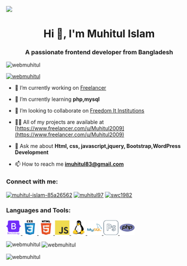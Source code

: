 <img src="https://media.licdn.com/dms/image/v2/C5616AQGp734BL7302A/profile-displaybackgroundimage-shrink_350_1400/profile-displaybackgroundimage-shrink_350_1400/0/1668008376352?e=1746057600&v=beta&t=6KxLLcbYzT0rLkN6GPasCy-JkxShxyXl7uMJxTXXjFk">
<h1 align="center">Hi 👋, I'm Muhitul Islam</h1>
<h3 align="center">A passionate frontend developer from Bangladesh</h3>

<p align="left"> <img src="https://komarev.com/ghpvc/?username=webmuhitul&label=Profile%20views&color=0e75b6&style=flat" alt="webmuhitul" /> </p>

<p align="left"> <a href="https://github.com/ryo-ma/github-profile-trophy"><img src="https://github-profile-trophy.vercel.app/?username=webmuhitul" alt="webmuhitul" /></a> </p>

- 🔭 I’m currently working on [Freelancer](https://www.freelancer.com/u/Muhitul2009)

- 🌱 I’m currently learning **php,mysql**

- 👯 I’m looking to collaborate on [Freedom It Institutions](https://freedomitinstitutions.com/)

- 👨‍💻 All of my projects are available at [https://www.freelancer.com/u/Muhitul2009](https://www.freelancer.com/u/Muhitul2009)

- 💬 Ask me about **Html, css, javascript,jquery, Bootstrap,WordPress Development**

- 📫 How to reach me **imuhitul83@gmail.com**

<h3 align="left">Connect with me:</h3>
<p align="left">
<a href="https://linkedin.com/in/muhitul-islam-85a26562" target="blank"><img align="center" src="https://raw.githubusercontent.com/rahuldkjain/github-profile-readme-generator/master/src/images/icons/Social/linked-in-alt.svg" alt="muhitul-islam-85a26562" height="30" width="40" /></a>
<a href="https://fb.com/muhitul97" target="blank"><img align="center" src="https://raw.githubusercontent.com/rahuldkjain/github-profile-readme-generator/master/src/images/icons/Social/facebook.svg" alt="muhitul97" height="30" width="40" /></a>
<a href="https://www.youtube.com/c/swc1982" target="blank"><img align="center" src="https://raw.githubusercontent.com/rahuldkjain/github-profile-readme-generator/master/src/images/icons/Social/youtube.svg" alt="swc1982" height="30" width="40" /></a>
</p>

<h3 align="left">Languages and Tools:</h3>
<p align="left"> <a href="https://getbootstrap.com" target="_blank" rel="noreferrer"> <img src="https://raw.githubusercontent.com/devicons/devicon/master/icons/bootstrap/bootstrap-plain-wordmark.svg" alt="bootstrap" width="40" height="40"/> </a> <a href="https://www.w3schools.com/css/" target="_blank" rel="noreferrer"> <img src="https://raw.githubusercontent.com/devicons/devicon/master/icons/css3/css3-original-wordmark.svg" alt="css3" width="40" height="40"/> </a> <a href="https://www.w3.org/html/" target="_blank" rel="noreferrer"> <img src="https://raw.githubusercontent.com/devicons/devicon/master/icons/html5/html5-original-wordmark.svg" alt="html5" width="40" height="40"/> </a> <a href="https://developer.mozilla.org/en-US/docs/Web/JavaScript" target="_blank" rel="noreferrer"> <img src="https://raw.githubusercontent.com/devicons/devicon/master/icons/javascript/javascript-original.svg" alt="javascript" width="40" height="40"/> </a> <a href="https://www.linux.org/" target="_blank" rel="noreferrer"> <img src="https://raw.githubusercontent.com/devicons/devicon/master/icons/linux/linux-original.svg" alt="linux" width="40" height="40"/> </a> <a href="https://www.mysql.com/" target="_blank" rel="noreferrer"> <img src="https://raw.githubusercontent.com/devicons/devicon/master/icons/mysql/mysql-original-wordmark.svg" alt="mysql" width="40" height="40"/> </a> <a href="https://www.photoshop.com/en" target="_blank" rel="noreferrer"> <img src="https://raw.githubusercontent.com/devicons/devicon/master/icons/photoshop/photoshop-line.svg" alt="photoshop" width="40" height="40"/> </a> <a href="https://www.php.net" target="_blank" rel="noreferrer"> <img src="https://raw.githubusercontent.com/devicons/devicon/master/icons/php/php-original.svg" alt="php" width="40" height="40"/> </a> </p>

<p><img align="left" src="https://github-readme-stats.vercel.app/api/top-langs?username=webmuhitul&show_icons=true&locale=en&layout=compact" alt="webmuhitul" /></p>

<p>&nbsp;<img align="center" src="https://github-readme-stats.vercel.app/api?username=webmuhitul&show_icons=true&locale=en" alt="webmuhitul" /></p>

<p><img align="center" src="https://github-readme-streak-stats.herokuapp.com/?user=webmuhitul&" alt="webmuhitul" /></p>
